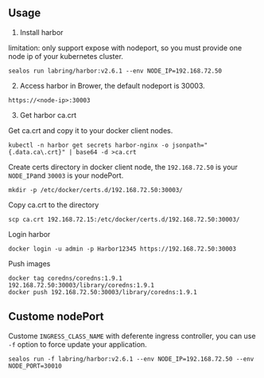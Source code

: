## Usage

1. Install harbor

limitation: only support expose with nodeport, so you must provide one node ip of your kubernetes cluster.

```shell
sealos run labring/harbor:v2.6.1 --env NODE_IP=192.168.72.50
```

2. Access harbor in Brower, the default nodeport is 30003.

```shell
https://<node-ip>:30003
```

3. Get harbor ca.crt

Get ca.crt and copy it to your docker client nodes.

```shell
kubectl -n harbor get secrets harbor-nginx -o jsonpath="{.data.ca\.crt}" | base64 -d >ca.crt
```

Create certs directory in docker client node, the `192.168.72.50` is your `NODE_IP`and `30003` is your nodePort.

```shell
mkdir -p /etc/docker/certs.d/192.168.72.50:30003/
```

Copy ca.crt to the directory

```shell
scp ca.crt 192.168.72.15:/etc/docker/certs.d/192.168.72.50:30003/
```

Login harbor

```shell
docker login -u admin -p Harbor12345 https://192.168.72.50:30003
```

Push images

```shell
docker tag coredns/coredns:1.9.1 192.168.72.50:30003/library/coredns:1.9.1
docker push 192.168.72.50:30003/library/coredns:1.9.1
```

## Custome nodePort

Custome `INGRESS_CLASS_NAME` with deferente ingress controller, you can use `-f` option to force update your application.

```shell
sealos run -f labring/harbor:v2.6.1 --env NODE_IP=192.168.72.50 --env NODE_PORT=30010
```
